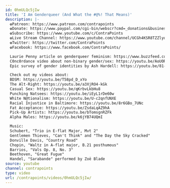 ```yaml
---
id: 0hmULQc5jIw
title: 'I Am Genderqueer (And What the #@%! That Means)'
description: |-
  ✿Patreon: https://www.patreon.com/contrapoints
  ✿Donate: https://www.paypal.com/cgi-bin/webscr?cmd=_donations&business=QAXL4AUZAQY7C&lc=US&item_name=ContraPoints&currency_code=USD&bn=PP%2dDonationsBF%3abtn_donateCC_LG%2egif%3aNonHosted
  ✿Subscribe: https://www.youtube.com/c/ContraPoints
  ✿Live Stream Channel: https://www.youtube.com/channel/UCGh4KSR8TZZlyq3qQDBsBLA
  ✿Twitter: https://twitter.com/ContraPoints
  ✿Facebook: https://www.facebook.com/ContraPoints/

  Laurie Penny article on genderqueer feminism: https://www.buzzfeed.com/lauriepenny/how-to-be-a-genderqueer-feminist
  C0nc0rdance video about non-binary gender/sex: https://youtu.be/AoUORx0LeIc
  Epic survey of gender identities by Ash Hardell: https://youtu.be/81-FEauK9II

  Check out my videos about:
  BDSM: https://youtu.be/T58pd_D_xYo
  The Alt-Right: https://youtu.be/a3XjRO4-kGk
  Casual Sex: https://youtu.be/qKrbvLkbHu8
  Punching Natsees: https://youtu.be/iEyL1rDe60w
  White N@tionalism: https://youtu.be/U-c2qnfUNXE
  Racial Injustice in Baltimore: https://youtu.be/8r6GBo_7UNc
  Fat Acceptance: https://youtu.be/ZsdaLqAZ9hA
  Pick-Up Artists: https://youtu.be/bTomsgnRZFk
  Alpha Males: https://youtu.be/k6jYB74UQmI

  Music:
  Schubert, "Trio in E-flat Major, Mvt 2"
  Gentlemen Thieves, "Can't Think" and "The Day the Sky Cracked"
  Donville Davis, "Country Road"
  Chopin, "Waltz in A-flat major, B.21 posthumous"
  Barrios, "Vals Op. 8, No. 3"
  Beethoven, "Great Fugue"
  Handel, "Sarabande" performed by Zoë Blade
source: youtube
channel: contrapoints
type: video
url: /contrapoints/videos/0hmULQc5jIw/
---
```

